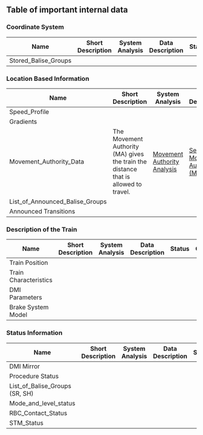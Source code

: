 ## Table of important internal data 
### Coordinate System

| Name | Short Description | System Analysis | Data Description | Status | Owner |
| --- | --- | --- | --- | --- | --- |
| Stored_Balise_Groups | | | | |

### Location Based Information
| Name | Short Description | System Analysis | Data Description | Status | Owner |
| --- | --- | --- | --- | --- | --- |
| Speed_Profile | | | | |
| Gradients | | | | |
| Movement_Authority_Data | The Movement Authority (MA) gives the train the distance that is allowed to travel. |  [Movement Authority Analysis](https://github.com/openETCS/SRS-Analysis/blob/master/System%20Analysis/WorkingRepository/Group3/MA-management/Movement%20Authority%20analysis%20v.0.0.3.xlsx)| [Section Movement Authority (MA)](https://github.com/openETCS/dataDictionary/blob/master/DataStructure/Internal%20data%20structure.pdf)| [#10](https://github.com/openETCS/dataDictionary/issues/10) open |
| List_of_Announced_Balise_Groups || | | |
| Announced Transitions | | | | |

### Description of the Train
| Name | Short Description | System Analysis | Data Description | Status | Owner |
| --- | --- | --- | --- | --- | --- |
| Train Position | | | | |
| Train Characteristics | | | | |
| DMI Parameters | | | | |
| Brake System Model | | | | |

### Status Information
| Name | Short Description | System Analysis | Data Description | Status | Owner |
| --- | --- | --- | --- | --- | --- |
| DMI Mirror | | | | |
| Procedure Status | | | | |
| List_of_Balise_Groups (SR, SH) | | | | |
| Mode_and_level_status  | | | | |
| RBC_Contact_Status  | | | | |
| STM_Status  | | | | |


